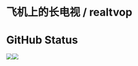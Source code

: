 # 飞机上的长电视 / realtvop


# GitHub Status


<div style="display:flex">
   <img src="https://github-readme-stats.vercel.app/api?username=realtvop&layout=compact&show_icons=true&count_private=true"/>
   <img src="https://github-readme-stats.vercel.app/api/top-langs/?username=realtvop&layout=compact&show_icons=true&count_private=true" />
</div>
